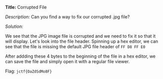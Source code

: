 **Title:** Corrupted File

*Description:* Can you find a way to fix our corrupted .jpg file?


*Solution:*

We see that the JPG image file is corrupted and we need to fix it so that it will display. 
Let's look into the file header. Spinning up a hex editor, we can see that the file is missing the default JPG file header of `FF D8 FF E0`

After addding these 4 bytes to the beginning of the file in a hex editor, we can save the file and simply open it with a regular file viewer.

Flag: ```jctf{OaZdSdMo8F}```
